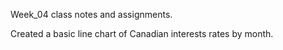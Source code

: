Week_04 class notes and assignments.

Created a basic line chart of Canadian interests rates by month.